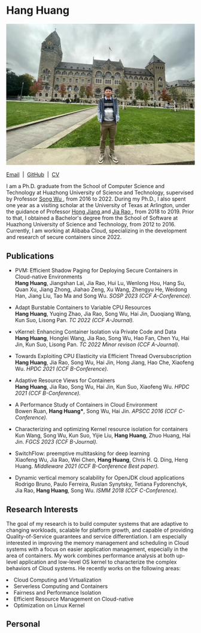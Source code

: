<html>
	<head>
		<meta http-equiv="Content-Type" content="text/html; charset=UTF-8">
		<title>Hang Huang (黄航)</title><link rel="stylesheet" href="./style.css">
	</head>
	<body>
		<div class="container">
			<h1>Hang Huang</h1><div class="crop"><img src="./profile.jpg" class="image">
		</div>
		<p>
		<a href="mailto:hanghhust@gmail.com">Email</a>&nbsp; | &nbsp;<a href="https://github.com/huster-hh">GitHub</a>&nbsp; | &nbsp;<a href="https://github.com/huster-hh/huster-hh.github.io/cv_huang.pdf">CV</a>
		</p>
		<p> I am a Ph.D. graduate from the School of Computer Science and Technology at Huazhong University of Science and Technology, supervised by Professor <a href="http://cgcl.grid.hust.edu.cn/wusong/"> Song Wu </a>, from 2016 to 2022. During my Ph.D., I also spent one year as a visiting scholar at the University of Texas at Arlington, under the guidance of Professor <a href="https://ranger.uta.edu/~jiang/"> Hong Jiang </a> and <a href="https://ranger.uta.edu/~jrao/"> Jia Rao </a>, from 2018 to 2019. Prior to that, I obtained a Bachelor's degree from the School of Software at Huazhong University of Science and Technology, from 2012 to 2016. Currently, I am working at Alibaba Cloud, specializing in the development and research of secure containers since 2022.
		</p>
		<h2>Publications</h2>
			<ul>
			<li><p>PVM: Efficient Shadow Paging for Deploying Secure Containers in Cloud-native Environments <br> <b>Hang Huang</b>, Jiangshan Lai, Jia Rao, Hui Lu, Wenlong Hou, Hang Su, Quan Xu, Jiang Zhong, Jiahao Zeng, Xu Wang, Zhengyu He, Weidong Han, Jiang Liu, Tao Ma and Song Wu. <i>SOSP 2023 (CCF A-Conference).</i></p></li>
			<li><p>Adapt Burstable Containers to Variable CPU Resources <br> <b>Hang Huang</b>, Yuqing Zhao, Jia Rao, Song Wu, Hai Jin, Duoqiang Wang, Kun Suo, Lisong Pan. <i>TC 2022 (CCF A-Journal).</i></p></li>
			<li><p>vKernel: Enhancing Container Isolation via Private Code and Data <br> <b>Hang Huang</b>, Honglei Wang, Jia Rao, Song Wu, Hao Fan, Chen Yu, Hai Jin, Kun Suo, Lisong Pan. <i>TC 2022 Minor revison (CCF A-Journal).</i></p></li>
   			<li><p>Towards Exploiting CPU Elasticity via Efficient Thread Oversubscription <br> <b>Hang Huang</b>, Jia Rao, Song Wu, Hai Jin, Hong Jiang, Hao Che, Xiaofeng Wu. <i>HPDC 2021 (CCF B-Conference).</i></p></li>
			<li><p>Adaptive Resource Views for Containers <br> <b>Hang Huang</b>, Jia Rao, Song Wu, Hai Jin, Kun Suo, Xiaofeng Wu. <i>HPDC 2021 (CCF B-Conference).</i></p></li>
			<li><p>A Performance Study of Containers in Cloud Environment <br> Bowen Ruan, <b>Hang Huang*</b>, Song Wu, Hai Jin. <i>APSCC 2016 (CCF C-Conference).</i></p></li>
			<li><p>Characterizing and optimizing Kernel resource isolation for containers <br> Kun Wang, Song Wu, Kun Suo, Yijie Liu, <b>Hang Huang</b>, Zhuo Huang, Hai Jin. <i>FGCS 2023 (CCF B-Journal).</i></p></li>
			<li><p>SwitchFlow: preemptive multitasking for deep learning <br> Xiaofeng Wu, Jia Rao, Wei Chen, <b>Hang Huang</b>, Chris H. Q. Ding, Heng Huang. <i>Middleware 2021 (CCF B-Conference Best paper).</i></p></li>
			<li><p>Dynamic vertical memory scalability for OpenJDK cloud applications <br> 	Rodrigo Bruno, Paulo Ferreira, Ruslan Synytsky, Tetiana Fydorenchyk, Jia Rao, <b>Hang Huang</b>, Song Wu. <i>ISMM 2018 (CCF C-Conference).</i></p></li>
			</ul>
		<h2>Research Interests</h2>
		<p>The goal of my research is to build computer systems that are adaptive to changing workloads, scalable for platform growth, and capable of providing Quality-of-Service guarantees and service differentiation. I am 		especially interested in improving the memory management and scheduling in Cloud systems with a focus on easier application management, especially in the area of containers. My work combines performance analysis at 			both up-level application and low-level OS kernel to characterize the complex behaviors of Cloud systems. He recently works on the following areas:
		<li>Cloud Computing and Virtualization</li>
		<li>Serverless Computing and Containers</li>
		<li>Fairness and Performance Isolation</li>
		<li>Efficient Resource Management on Cloud-native</li>
		<li>Optimization on Linux Kernel</li>
		</p>
		<h2>Personal</h2>
	</div>
	</body>
</html>
